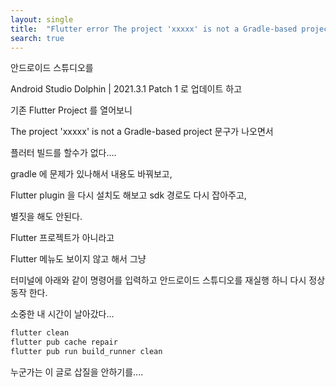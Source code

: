 ```yaml
---
layout: single
title:  "Flutter error The project 'xxxxx' is not a Gradle-based project"
search: true
---
```


안드로이드 스튜디오를

Android Studio Dolphin | 2021.3.1 Patch 1 로 업데이트 하고

기존 Flutter Project 를 열어보니

The project 'xxxxx' is not a Gradle-based project 문구가 나오면서

플러터 빌드를 할수가 없다....

gradle 에 문제가 있나해서 내용도 바꿔보고,

Flutter plugin 을 다시 설치도 해보고 sdk 경로도 다시 잡아주고,

별짓을 해도 안된다.

Flutter 프로젝트가 아니라고

Flutter 메뉴도 보이지 않고 해서 그냥

터미널에 아래와 같이 명령어를 입력하고 안드로이드 스튜디오를 재실행 하니 다시 정상 동작 한다.

소중한 내 시간이 날아갔다...


```dart
flutter clean
flutter pub cache repair
flutter pub run build_runner clean
```

누군가는 이 글로 삽질을 안하기를....
